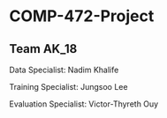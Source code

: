 # COMP-472-Project

## Team AK_18

Data Specialist: Nadim Khalife

Training Specialist: Jungsoo Lee

Evaluation Specialist: Victor-Thyreth Ouy
